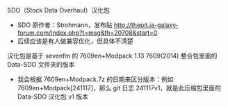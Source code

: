 SDO（Stock Data Overhaul）汉化包
- SDO 原作者：Strohmann，发布贴 http://thepit.ja-galaxy-forum.com/index.php?t=msg&th=20708&start=0
- 后续应该是有人做兼容优化，但具体不清楚

汉化包是基于 sevenfm 的 7609en+Modpack 1.13 7609(2014) 整合包里面的 Data-SDO 文件夹的版本
- 我会根据 7609en+Modpack.7z 的日期来区分版本：例如 7609en+Modpack[241117]，那么 git 日志 241117v1，就是此压缩包里面的 Data-SDO 汉化包 v1 版本

